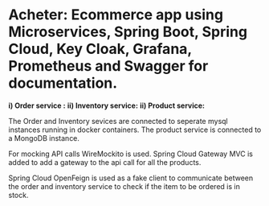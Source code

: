 # Acheter: Ecommerce app using Microservices, Spring Boot, Spring Cloud, Key Cloak, Grafana, Prometheus and Swagger for documentation.

**i) Order service :** 
**ii) Inventory service:** 
**ii) Product service:** 

The Order and Inventory sevices are connected to seperate mysql instances running in docker containers.
The product service is connected to a MongoDB instance.

For mocking API calls WireMockito is used. Spring Cloud Gateway MVC is added to add a gateway to the api call for all the products.

Spring Cloud OpenFeign is used as a fake client to communicate between the order and inventory service to check if the item to be ordered is in stock.


